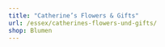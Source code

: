 ```yaml
---
title: "Catherine’s Flowers & Gifts"
url: /essex/catherines-flowers-und-gifts/
shop: Blumen
---
```

